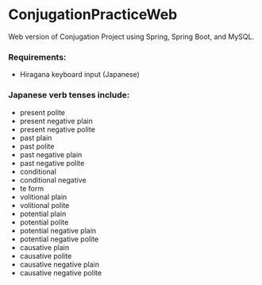 # ConjugationPracticeWeb

Web version of Conjugation Project using Spring, Spring Boot, and MySQL.

### Requirements:
* Hiragana keyboard input (Japanese)

### Japanese verb tenses include: 
* present polite
* present negative plain
* present negative polite
* past plain
* past polite
* past negative plain
* past negative polite
* conditional
* conditional negative
* te form
* volitional plain
* volitional polite
* potential plain
* potential polite
* potential negative plain
* potential negative polite
* causative plain
* causative polite
* causative negative plain
* causative negative polite
